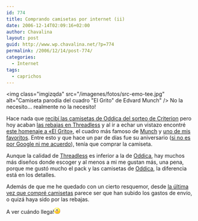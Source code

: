 ```yaml
---
id: 774
title: Comprando camisetas por internet (ii)
date: 2006-12-14T02:09:16+02:00
author: Chavalina
layout: post
guid: http://www.wp.chavalina.net/?p=774
permalink: /2006/12/14/post-774/
categories:
  - Internet
tags:
  - caprichos
---
```

<img class="imgizqda" src="/imagenes/fotos/src-emo-tee.jpg" alt="Camiseta parodia del cuadro "El Grito" de Edvard Munch" /> No la necesito&#8230; realmente no la necesito!

Hace nada que [recib&iacute; las camisetas de Oddica del sorteo de Criterion](http://chavalina.net/comentar.php?idpost=765) pero hoy acaban <a href="http://threadless.com/?from=chavalina" target="_blank">las rebajas en Threadless</a> y al ir a echar un vistazo encontr&eacute; [este homenaje a «El Grito»](http://www.threadless.com/product/682/The_Scr_Emo?from=chavalina), el cuadro m&aacute;s famoso de [Munch](http://es.wikipedia.org/wiki/Edvard_Munch) y <a href="http://chavalina.net/comentar.php?idpost=199" target="_blank">uno de mis favoritos</a>. Entre esto y que hace un par de d&iacute;as fue su aniversario ([si no es por Google ni me acuerdo](http://www.google.es/logos/edvard_munch.gif)), ten&iacute;a que comprar la camiseta. 

Aunque la calidad de [Threadless](http://threadless.com/?from=chavalina) es inferior a la de [Oddica](http://oddica.com/), hay muchos m&aacute;s dise&ntilde;os donde escoger y al menos a mi me gustan m&aacute;s, una pena, porque me gust&oacute; mucho el pack y las camisetas de [Oddica](http://oddica.com/), la diferencia est&aacute; en los detalles.

Adem&aacute;s de que me he quedado con un cierto resquemor, desde [la &uacute;ltima vez que compr&eacute; camisetas](http://chavalina.net/comentar.php?idpost=665) parece ser que han subido los gastos de env&iacute;o, o quiz&aacute; haya sido por las rebajas.

A ver cu&aacute;ndo llega!![emo](/imagenes/emoticonos/sonrisa.gif)